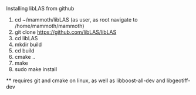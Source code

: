 Installing libLAS from github

1. cd ~/mammoth/libLAS (as user, as root navigate to /home/mammoth/mammoth)
2. git clone https://github.com/libLAS/libLAS
3. cd libLAS
4. mkdir build
5. cd build
6. cmake ..
7. make
8. sudo make install

** requires git and cmake on linux, as well as libboost-all-dev and libgeotiff-dev
